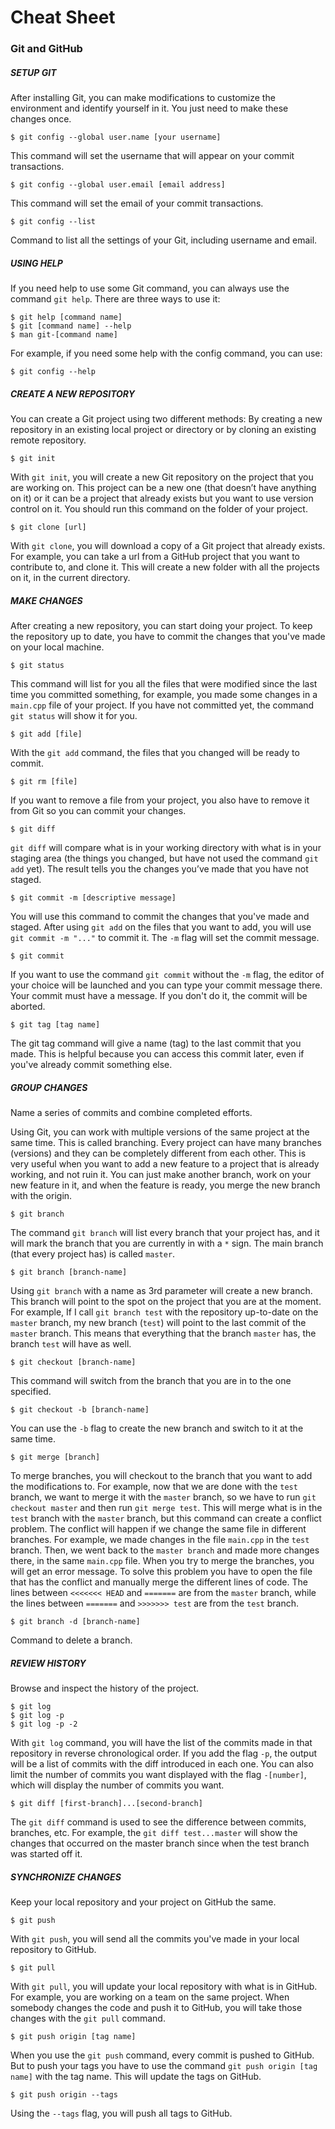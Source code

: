 Cheat Sheet
===========
### Git and GitHub

##### SETUP GIT

After installing Git, you can make modifications to customize the environment and identify yourself in it. 
You just need to make these changes once.

```
$ git config --global user.name [your username]
```
This command will set the username that will appear on your commit transactions.


```
$ git config --global user.email [email address]
```
This command will set the email of your commit transactions.


```
$ git config --list
```
Command to list all the settings of your Git, including username and email.


##### USING HELP

If you need help to use some Git command, you can always use the command `git help`. 
There are three ways to use it:
```
$ git help [command name]
$ git [command name] --help
$ man git-[command name]
```
For example, if you need some help with the config command, you can use:
```
$ git config --help
```


##### CREATE A NEW REPOSITORY

You can create a Git project using two different methods: By creating a new repository in an existing local project or directory or by cloning an existing remote repository.

```
$ git init
```
With `git init`, you will create a new Git repository on the project that you are working on. 
This project can be a new one (that doesn’t have anything on it) or it can be a project that already exists but you want to use version control on it. 
You should run this command on the folder of your project.


```
$ git clone [url]
```
With `git clone`, you will download a copy of a Git project that already exists. 
For example, you can take a url from a GitHub project that you want to contribute to, and clone it. 
This will create a new folder with all the projects on it, in the current directory.


##### MAKE CHANGES

After creating a new repository, you can start doing your project. 
To keep the repository up to date, you have to commit the changes that you've made on your local machine.

```
$ git status
```
This command will list for you all the files that were modified since the last time you committed something, for example, you made some changes in a `main.cpp` file of your project. 
If you have not committed yet, the command `git status` will show it for you.


```
$ git add [file]
````
With the `git add` command, the files that you changed will be ready to commit.

```
$ git rm [file]
```
If you want to remove a file from your project, you also have to remove it from Git so you can commit your changes.


```
$ git diff
```
`git diff` will compare what is in your working directory with what is in your staging area (the things you changed, but have not used the command `git add` yet). 
The result tells you the changes you’ve made that you have not staged.


```
$ git commit -m [descriptive message]
```
You will use this command to commit the changes that you've made and staged. 
After using `git add` on the files that you want to add, you will use `git commit -m "..."` to commit it. 
The `-m` flag will set the commit message.


```
$ git commit
```
If you want to use the command `git commit` without the `-m` flag, the editor of your choice will be launched and you can type your commit message there. 
Your commit must have a message. 
If you don't do it, the commit will be aborted.


```
$ git tag [tag name]
```
The git tag command will give a name (tag) to the last commit that you made. 
This is helpful because you can access this commit later, even if you've already commit something else.


##### GROUP CHANGES
Name a series of commits and combine completed efforts. 

Using Git, you can work with multiple versions of the same project at the same time. 
This is called branching. 
Every project can have many branches (versions) and they can be completely different from each other. 
This is very useful when you want to add a new feature to a project that is already working, and not ruin it. 
You can just make another branch, work on your new feature in it, and when the feature is ready, you merge the new branch with the origin.

```
$ git branch
```
The command `git branch` will list every branch that your project has, and it will mark the branch that you are currently in with a `*` sign. 
The main branch (that every project has) is called `master`. 

```
$ git branch [branch-name]
```
Using `git branch` with a name as 3rd parameter will create a new branch. This branch will point to the spot on the project that you are at the moment. 
For example, If I call `git branch test` with the repository up-to-date on the `master` branch, my new branch (`test`) will point to the last commit of the `master` branch. 
This means that everything that the branch `master` has, the branch `test` will have as well.

```
$ git checkout [branch-name]
```
This command will switch from the branch that you are in to the one specified.

```
$ git checkout -b [branch-name]
```
You can use the `-b` flag to create the new branch and switch to it at the same time.

```
$ git merge [branch]
```
To merge branches, you will checkout to the branch that you want to add the modifications to. 
For example, now that we are done with the `test` branch, we want to merge it with the `master` branch, so we have to run `git checkout master` and then run `git merge test`. 
This will merge what is in the `test` branch with the `master` branch, but this command can create a conflict problem. 
The conflict will happen if we change the same file in different branches. 
For example, we made changes in the file `main.cpp` in the `test` branch. 
Then, we went back to the `master branch` and made more changes there, in the same `main.cpp` file. 
When you try to merge the branches, you will get an error message. 
To solve this problem you have to open the file that has the conflict and manually merge the different lines of code. 
The lines between `<<<<<<< HEAD` and `=======` are from the `master` branch, while the lines between `=======` and `>>>>>>> test` are from the `test` branch.


```
$ git branch -d [branch-name]
```
Command to delete a branch.


##### REVIEW HISTORY
Browse and inspect the history of the project.
```
$ git log
$ git log -p
$ git log -p -2
```
With `git log` command, you will have the list of the commits made in that repository in reverse chronological order. If you add the flag `-p`, the output will be a list of commits with the diff introduced in each one.
You can also limit the number of commits you want displayed with the flag `-[number]`, which will display the number of commits you want.


```
$ git diff [first-branch]...[second-branch]
```
The `git diff` command is used to see the difference between commits, branches, etc. 
For example, the `git diff test...master` will show the changes that occurred on the master branch since when the test branch was started off it.


##### SYNCHRONIZE CHANGES
Keep your local repository and your project on GitHub the same.

```
$ git push
```
With `git push`, you will send all the commits you've made in your local repository to GitHub.


```
$ git pull
```
  With `git pull`, you will update your local repository with what is in GitHub. 
For example, you are working on a team on the same project. 
When somebody changes the code and push it to GitHub, you will take those changes with the `git pull` command.


```
$ git push origin [tag name]
```
When you use the `git push` command, every commit is pushed to GitHub. 
But to push your tags you have to use the command `git push origin [tag name]` with the tag name. 
This will update the tags on GitHub. 

```
$ git push origin --tags
```
Using the `--tags` flag, you will push all tags to GitHub.